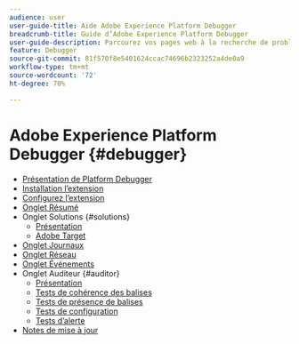 ```yaml
---
audience: user
user-guide-title: Aide Adobe Experience Platform Debugger
breadcrumb-title: Guide d’Adobe Experience Platform Debugger
user-guide-description: Parcourez vos pages web à la recherche de problèmes liés aux mises en oeuvre de vos Experience Platform à l’aide de l’Adobe Experience Platform Debugger pour Chrome et Firefox.
feature: Debugger
source-git-commit: 81f570f8e5401624ccac74696b2323252a4de0a9
workflow-type: tm+mt
source-wordcount: '72'
ht-degree: 70%

---
```



# Adobe Experience Platform Debugger {#debugger}

* [Présentation de Platform Debugger](./home.md)
* [Installation l’extension](./install-debugger.md)
* [Configurez l’extension](./configure-debugger.md)
* [Onglet Résumé](./summary.md)
* Onglet Solutions {#solutions}
   * [Présentation](./solutions/overview.md)
   * [Adobe Target](./solutions/target.md)
* [Onglet Journaux](./logs.md)
* [Onglet Réseau](./network.md)
* [Onglet Événements](./events.md)
* Onglet Auditeur {#auditor}
   * [Présentation](./auditor/overview.md)
   * [Tests de cohérence des balises](./auditor/tag-consistency.md)
   * [Tests de présence de balises](./auditor/tag-presence.md)
   * [Tests de configuration](./auditor/configuration.md)
   * [Tests d’alerte](./auditor/alerts.md)
* [Notes de mise à jour](./release-notes.md)
